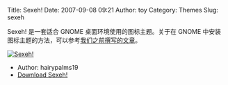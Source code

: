 Title: Sexeh!
Date: 2007-09-08 09:21
Author: toy
Category: Themes
Slug: sexeh

Sexeh! 是一套适合 GNOME 桌面环境使用的图标主题。关于在 GNOME
中安装图标主题的方法，可以参考[我们之前撰写的文章](http://linuxtoy.org/archives/howto_install_theme_part_ii.html)。

[![Sexeh!](http://i.linuxtoy.org/i/2007/09/sexeh_s.jpg)](http://i.linuxtoy.org/i/2007/09/sexeh.jpg)

- Author: hairypalms19  
- [Download
Sexeh!](http://www.gnome-look.org/content/show.php/Sexeh%21?content=65827)
